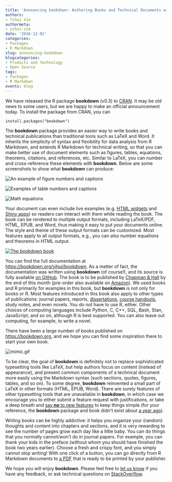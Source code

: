 ```yaml
---
title: 'Announcing bookdown: Authoring Books and Technical Documents with R Markdown'
authors:
- Yihui Xie
authormeta: 
- yihui-xie
date: '2016-12-02'
categories:
- Packages
- R Markdown
slug: announcing-bookdown
blogcategories:
- Products and Technology
- Open Source
tags:
- Packages
- R Markdown
events: blog
---
```



We have released the R package **bookdown** (v0.3) to [CRAN](https://cran.rstudio.com/package=bookdown). It may be old news to some users, but we are happy to make an official announcement today. To install the package from CRAN, you can

```{{r}}
install.packages("bookdown")
```

The **bookdown** package provides an easier way to write books and technical publications than traditional tools such as LaTeX and Word. It inherits the simplicity of syntax and flexibility for data analysis from R Markdown, and extends R Markdown for technical writing, so that you can make better use of document elements such as figures, tables, equations, theorems, citations, and references, etc. Similar to LaTeX, you can number and cross-reference these elements with **bookdown**. <!-- more -->Below are some screenshots to show what **bookdown** can produce:

![An example of figure numbers and captions](https://rstudioblog.files.wordpress.com/2016/12/screen-shot-2016-12-01-at-2-39-28-pm.png)


![Examples of table numbers and captions](https://rstudioblog.files.wordpress.com/2016/12/screen-shot-2016-12-01-at-2-40-20-pm.png)


![Math equations](https://rstudioblog.files.wordpress.com/2016/12/screen-shot-2016-12-01-at-2-41-18-pm.png)


Your document can even include live examples (e.g. [HTML widgets](http://htmlwidgets.org) and [Shiny apps](https://shiny.rstudio.com)) so readers can interact with them while reading the book. The book can be rendered to multiple output formats, including LaTeX/PDF, HTML, EPUB, and Word, thus making it easy to put your documents online. The style and theme of these output formats can be customized. Most features apply to all output formats, e.g., you can also number equations and theorems in HTML output.

[![The bookdown book](https://bookdown.org/yihui/bookdown/images/cover.jpg)](https://bookdown.org/yihui/bookdown)

You can find the full documentation at <https://bookdown.org/yihui/bookdown>. As a matter of fact, the documentation was written using **bookdown** (of course!), and its source is fully available [on GitHub](https://github.com/rstudio/bookdown/tree/master/inst/examples). The book is to be published by [Chapman & Hall](http://crcpress.com/product/isbn/9781138700109) by the end of this month (pre-order also available on [Amazon](http://a.co/0uHNbno)). We used books and R primarily for examples in this book, but **bookdown** is not only for books or R. Most features introduced in this book also apply to other types of publications: journal papers, reports, [dissertations](https://github.com/cpsievert/phd-thesis), [course handouts](https://geanders.github.io/RProgrammingForResearch/), study notes, and even novels. You do not have to use R, either. Other choices of computing languages include Python, C, C++, SQL, Bash, Stan, JavaScript, and so on, although R is best supported. You can also leave out computing, for example, to write a novel.

There have been a large number of books published on <https://bookdown.org>, and we hope you can find some inspiration there to start your own book.

![mimic.gif](https://rstudioblog.files.wordpress.com/2016/12/mimic.gif)

To be clear, the goal of **bookdown** is definitely not to replace sophisticated typesetting tools like LaTeX, but help authors focus on content (instead of appearance), and present common components of a technical document more easily using the Markdown syntax (such sections, quotes, figures, tables, and so on). To some degree, **bookdown** reinvented a small part of LaTeX in other formats (HTML, EPUB, Word). There are surely features of other typesetting tools that are unavailable in **bookdown**, in which case we encourage you to either submit a feature request with justifications, or take a deep breath and [say **no** to new features](https://twitter.com/kwbroman/status/798938827876421633) to keep things simple (for your reference, the **bookdown** package and book didn't exist about [a year ago](https://github.com/rstudio/bookdown/graphs/contributors)).

Writing books can be highly addictive: it helps you organize your (random) thoughts and content into chapters and sections, and it is very rewarding to see the number of pages grow each day like a little baby. You can do things that you normally cannot/won't do in journal papers. For example, you can thank your kids in the preface (without whom you should have finished the book two years earlier). Choose a fresh and crispy font, and you simply cannot stop writing! With one click of a button, you can go directly from R Markdown documents to [a PDF](https://bookdown.org/yihui/bookdown/bookdown.pdf) that is ready to be printed by your publisher.

We hope you will enjoy **bookdown**. Please feel free to [let us know](https://github.com/rstudio/bookdown/issues) if you have any feedback, or ask technical questions on [StackOverflow](http://stackoverflow.com/questions/tagged/bookdown).

